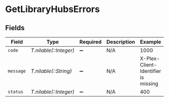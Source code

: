# GetLibraryHubsErrors


## Fields

| Field                               | Type                                | Required                            | Description                         | Example                             |
| ----------------------------------- | ----------------------------------- | ----------------------------------- | ----------------------------------- | ----------------------------------- |
| `code`                              | *T.nilable(::Integer)*              | :heavy_minus_sign:                  | N/A                                 | 1000                                |
| `message`                           | *T.nilable(::String)*               | :heavy_minus_sign:                  | N/A                                 | X-Plex-Client-Identifier is missing |
| `status`                            | *T.nilable(::Integer)*              | :heavy_minus_sign:                  | N/A                                 | 400                                 |